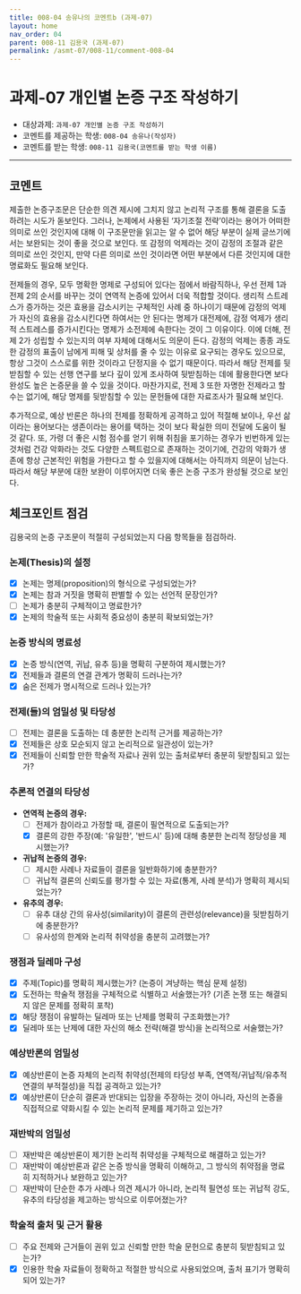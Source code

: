 ```yaml
---
title: 008-04 송유나의 코멘트b (과제-07) 
layout: home
nav_order: 04
parent: 008-11 김용국 (과제-07)
permalink: /asmt-07/008-11/comment-008-04
---
```


# 과제-07 개인별 논증 구조 작성하기

- 대상과제: `과제-07 개인별 논증 구조 작성하기`
- 코멘트를 제공하는 학생: `008-04 송유나(작성자)` 
- 코멘트를 받는 학생: `008-11 김용국(코멘트를 받는 학생 이름)` 

---

## 코멘트

제출한 논증구조문은 단순한 의견 제시에 그치지 않고 논리적 구조를 통해 결론을 도출하려는 시도가 돋보인다. 그러나, 논제에서 사용된 ‘자기조절 전략’이라는 용어가 어떠한 의미로 쓰인 것인지에 대해 이 구조문만을 읽고는 알 수 없어 해당 부분이 실제 글쓰기에서는 보완되는 것이 좋을 것으로 보인다. 또 감정의 억제라는 것이 감정의 조절과 같은 의미로 쓰인 것인지, 만약 다른 의미로 쓰인 것이라면 어떤 부분에서 다른 것인지에 대한 명료화도 필요해 보인다. 

전제들의 경우, 모두 명확한 명제로 구성되어 있다는 점에서 바람직하나, 우선 전제 1과 전제 2의 순서를 바꾸는 것이 연역적 논증에 있어서 더욱 적합할 것이다. 생리적 스트레스가 증가하는 것은 효용을 감소시키는 구체적인 사례 중 하나이기 때문에 감정의 억제가 자신의 효용을 감소시킨다면 하여서는 안 된다는 명제가 대전제에, 감정 억제가 생리적 스트레스를 증가시킨다는 명제가 소전제에 속한다는 것이 그 이유이다. 이에 더해, 전제 2가 성립할 수 있는지의 여부 자체에 대해서도 의문이 든다. 감정의 억제는 종종 과도한 감정의 표출이 남에게 피해 및 상처를 줄 수 있는 이유로 요구되는 경우도 있으므로, 항상 그것이 스스로를 위한 것이라고 단정지을 수 없기 때문이다. 따라서 해당 전제를 뒷받침할 수 있는 선행 연구를 보다 깊이 있게 조사하여 뒷받침하는 데에 활용한다면 보다 완성도 높은 논증문을 쓸 수 있을 것이다. 마찬가지로, 전제 3 또한 자명한 전제라고 할 수는 없기에, 해당 명제를 뒷받침할 수 있는 문헌들에 대한 자료조사가 필요해 보인다.

추가적으로, 예상 반론은 하나의 전제를 정확하게 공격하고 있어 적절해 보이나, 우선 삶이라는 용어보다는 생존이라는 용어를 택하는 것이 보다 확실한 의미 전달에 도움이 될 것 같다. 또, 가령 더 좋은 시험 점수를 얻기 위해 취침을 포기하는 경우가 빈번하게 있는 것처럼 건강 악화라는 것도 다양한 스펙트럼으로 존재하는 것이기에, 건강의 악화가 생존에 항상 근본적인 위험을 가한다고 할 수 있을지에 대해서는 아직까지 의문이 남는다. 따라서 해당 부분에 대한 보완이 이루어지면 더욱 좋은 논증 구조가 완성될 것으로 보인다.


## 체크포인트 점검

김용국의 논증 구조문이 적절히 구성되었는지 다음 항목들을 점검하라.

### **논제(Thesis)의 설정**
- [x] 논제는 명제(proposition)의 형식으로 구성되었는가?
- [x] 논제는 참과 거짓을 명확히 판별할 수 있는 선언적 문장인가?
- [ ] 논제가 충분히 구체적이고 명료한가?
- [x] 논제의 학술적 또는 사회적 중요성이 충분히 확보되었는가?

### **논증 방식의 명료성**
- [x] 논증 방식(연역, 귀납, 유추 등)을 명확히 구분하여 제시했는가?
- [x] 전제들과 결론의 연결 관계가 명확히 드러나는가?
- [x] 숨은 전제가 명시적으로 드러나 있는가?

### **전제(들)의 엄밀성 및 타당성**
- [ ] 전제는 결론을 도출하는 데 충분한 논리적 근거를 제공하는가?
- [x] 전제들은 상호 모순되지 않고 논리적으로 일관성이 있는가?
- [x] 전제들이 신뢰할 만한 학술적 자료나 권위 있는 출처로부터 충분히 뒷받침되고 있는가?

### **추론적 연결의 타당성**
- **연역적 논증의 경우:**
  - [ ] 전제가 참이라고 가정할 때, 결론이 필연적으로 도출되는가?
  - [x] 결론의 강한 주장(예: '유일한', '반드시' 등)에 대해 충분한 논리적 정당성을 제시했는가?

- **귀납적 논증의 경우:**
  - [ ] 제시한 사례나 자료들이 결론을 일반화하기에 충분한가?
  - [ ] 귀납적 결론의 신뢰도를 평가할 수 있는 자료(통계, 사례 분석)가 명확히 제시되었는가?

- **유추의 경우:**
  - [ ] 유추 대상 간의 유사성(similarity)이 결론의 관련성(relevance)을 뒷받침하기에 충분한가?
  - [ ] 유사성의 한계와 논리적 취약성을 충분히 고려했는가?

### **쟁점과 딜레마 구성**
- [x] 주제(Topic)를 명확히 제시했는가? (논증이 겨냥하는 핵심 문제 설정)
- [x] 도전하는 학술적 쟁점을 구체적으로 식별하고 서술했는가? (기존 논쟁 또는 해결되지 않은 문제를 정확히 포착)
- [x] 해당 쟁점이 유발하는 딜레마 또는 난제를 명확히 구조화했는가?
- [x] 딜레마 또는 난제에 대한 자신의 해소 전략(해결 방식)을 논리적으로 서술했는가?

### **예상반론의 엄밀성**
- [x] 예상반론이 논증 자체의 논리적 취약성(전제의 타당성 부족, 연역적/귀납적/유추적 연결의 부적절성)을 직접 공격하고 있는가?
- [x] 예상반론이 단순히 결론과 반대되는 입장을 주장하는 것이 아니라, 자신의 논증을 직접적으로 약화시킬 수 있는 논리적 문제를 제기하고 있는가?

### **재반박의 엄밀성**
- [ ] 재반박은 예상반론이 제기한 논리적 취약성을 구체적으로 해결하고 있는가?
- [ ] 재반박이 예상반론과 같은 논증 방식을 명확히 이해하고, 그 방식의 취약점을 명료히 지적하거나 보완하고 있는가?
- [ ] 재반박이 단순한 추가 사례나 의견 제시가 아니라, 논리적 필연성 또는 귀납적 강도, 유추의 타당성을 제고하는 방식으로 이루어졌는가?

### **학술적 출처 및 근거 활용**
- [ ] 주요 전제와 근거들이 권위 있고 신뢰할 만한 학술 문헌으로 충분히 뒷받침되고 있는가?
- [x] 인용한 학술 자료들이 정확하고 적절한 방식으로 사용되었으며, 출처 표기가 명확히 되어 있는가?
